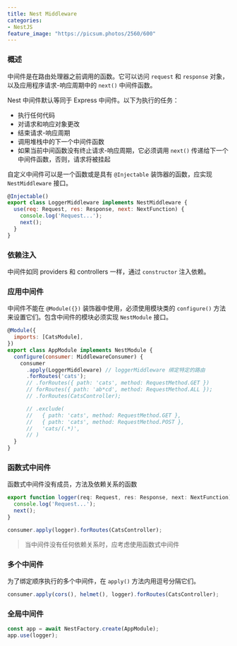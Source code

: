 ```yaml
---
title: Nest Middleware
categories:
- NestJS
feature_image: "https://picsum.photos/2560/600"
---
```


### 概述
中间件是在路由处理器之前调用的函数。它可以访问 `request` 和 `response` 对象，以及应用程序请求-响应周期中的 `next()` 中间件函数。

Nest 中间件默认等同于 Express 中间件。以下为执行的任务：
* 执行任何代码
* 对请求和响应对象更改
* 结束请求-响应周期
* 调用堆栈中的下一个中间件函数
* 如果当前中间函数没有终止请求-响应周期，它必须调用 `next()` 传递给下一个中间件函数，否则，请求将被挂起

自定义中间件可以是一个函数或是具有 `@Injectable` 装饰器的函数，应实现 `NestMiddleware` 接口。

```js
@Injectable()
export class LoggerMiddleware implements NestMiddleware {
  use(req: Request, res: Response, next: NextFunction) {
    console.log('Request...');
    next();
  }
}
```

### 依赖注入
中间件如同 providers 和 controllers 一样，通过 `constructor` 注入依赖。

### 应用中间件
中间件不能在 `@Module({})` 装饰器中使用，必须使用模块类的 `configure()` 方法来设置它们。包含中间件的模块必须实现 `NestModule` 接口。
```js
@Module({
  imports: [CatsModule],
})
export class AppModule implements NestModule {
  configure(consumer: MiddlewareConsumer) {
    consumer
      .apply(LoggerMiddleware) // loggerMiddleware 绑定特定的路由
      .forRoutes('cats');
      // .forRoutes({ path: 'cats', method: RequestMethod.GET })
      // forRoutes({ path: 'ab*cd', method: RequestMethod.ALL });
      // .forRoutes(CatsController);

      // .exclude(
      //   { path: 'cats', method: RequestMethod.GET },
      //   { path: 'cats', method: RequestMethod.POST },
      //   'cats/(.*)',
      // )
  }
}
```

### 函数式中间件
函数式中间件没有成员，方法及依赖关系的函数
```js
export function logger(req: Request, res: Response, next: NextFunction) {
  console.log('Request...');
  next();
}

consumer.apply(logger).forRoutes(CatsController);
```
> 当中间件没有任何依赖关系时，应考虑使用函数式中间件

### 多个中间件
为了绑定顺序执行的多个中间件，在 `apply()` 方法内用逗号分隔它们。
```js
consumer.apply(cors(), helmet(), logger).forRoutes(CatsController);
```

### 全局中间件
```js
const app = await NestFactory.create(AppModule);
app.use(logger);
```